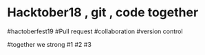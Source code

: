 # Hacktober18 , git , code together

#hactoberfest19
#Pull request
#collaboration
#version control

#together we strong
#1
#2
#3
